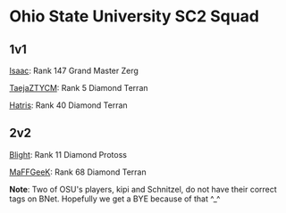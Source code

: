 Ohio State University SC2 Squad
==

1v1
--
[Isaac](http://us.battle.net/sc2/en/profile/1628893/1/Isaac/): Rank 147 Grand Master Zerg

[TaejaZTYCM](http://us.battle.net/sc2/en/profile/4957102/1/TaejaZTYCM/): Rank 5 Diamond Terran

[Hatris](http://us.battle.net/sc2/en/profile/752151/1/Hatris/): Rank 40 Diamond Terran

2v2
--
[Blight](http://us.battle.net/sc2/en/profile/3767323/1/Blight/): Rank 11 Diamond Protoss

[MaFFGeeK](http://us.battle.net/sc2/en/profile/456806/1/MaFFGeeK/): Rank 68 Diamond Terran

**Note**: Two of OSU's players, kipi and Schnitzel, do not have their correct tags on BNet. Hopefully we get a BYE because of that ^_^
